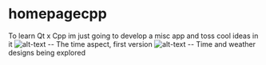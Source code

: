 # homepagecpp
To learn Qt x Cpp im just going to develop a misc app and toss cool ideas in it
![alt-text](https://image.ibb.co/dcWUwd/fuck2.png)  -- The time aspect, first version
![alt-text](https://image.ibb.co/mhw9Uy/fuck2.png) -- Time and weather designs being explored
